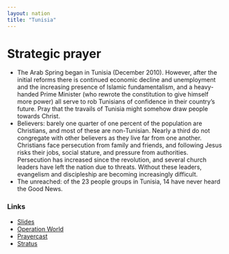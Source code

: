 ```yaml
---
layout: nation
title: "Tunisia"
---
```


# Strategic prayer

- The Arab Spring began in Tunisia (December 2010). However, after the initial reforms there is continued economic decline and unemployment and the increasing presence of Islamic fundamentalism, and a heavy-handed Prime Minister (who rewrote the constitution to give himself more power) all serve to rob Tunisians of confidence in their country’s future. Pray that the travails of Tunisia might somehow draw people towards Christ. 
- Believers: barely one quarter of one percent of the population are Christians, and most of these are non-Tunisian. Nearly a third do not congregate with other believers as they live far from one another. Christians face persecution from family and friends, and following Jesus risks their jobs, social stature, and pressure from authorities. Persecution has increased since the revolution, and several church leaders have left the nation due to threats. Without these leaders, evangelism and discipleship are becoming increasingly difficult. 
- The unreached: of the 23 people groups in Tunisia, 14 have never heard the Good News.


### Links

- [Slides](http://kyk.kiekies.net/?src=https://ccwaterkloof.github.io/prayer/slides/tunisia.md)
- [Operation World](https://operationworld.org/locations/tunisia/)
- [Prayercast](https://prayercast.com/tunisia.html)
- [Stratus](https://globe.stratus.earth/en/globe-explorer/TUN)
